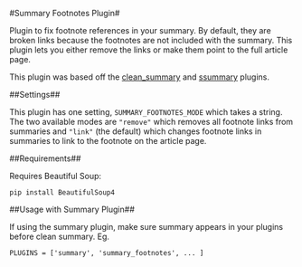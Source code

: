 #Summary Footnotes Plugin#

Plugin to fix footnote references in your summary. By default, they are
broken links because the footnotes are not included with the summary.
This plugin lets you either remove the links or make them point to the
full article page.

This plugin was based off the [clean_summary][clean_summary] and
[ssummary][ssumary] plugins.


##Settings##

This plugin has one setting, `SUMMARY_FOOTNOTES_MODE` which takes a string.
The two available modes are `"remove"` which removes all footnote links
from summaries and `"link"` (the default) which changes footnote links
in summaries to link to the footnote on the article page.


##Requirements##

Requires Beautiful Soup:

    pip install BeautifulSoup4


##Usage with Summary Plugin##

If using the summary plugin, make sure summary appears in your plugins before
clean summary. Eg.

    PLUGINS = ['summary', 'summary_footnotes', ... ]


[clean_summary]: https://github.com/getpelican/pelican-plugins/tree/master/clean_summary
[ssumary]: https://gist.github.com/l04m33/7e93b0bb3ca0cfc6f2d0
